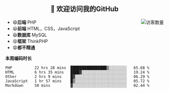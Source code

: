 <h2 align="center">👋 欢迎访问我的GitHub</h2>


<img align='right' src="https://profile-counter.glitch.me/declandragon/count.svg" alt="访客数量"/>

- 😄**后端** PHP
- 😃**前端** HTML，CSS，JavaScript
- 😆**数据库** MySQL
- 😝**框架** ThinkPHP
- 😧**都不精通**



**本周编码时长**

<!--START_SECTION:waka-->
```text
PHP          22 hrs 28 mins  ████████████████▒░░░░░░░░   65.68 % 
HTML         6 hrs 35 mins   ████▓░░░░░░░░░░░░░░░░░░░░   19.24 % 
Other        2 hrs 9 mins    █▓░░░░░░░░░░░░░░░░░░░░░░░   06.29 % 
JavaScript   1 hr 57 mins    █▒░░░░░░░░░░░░░░░░░░░░░░░   05.72 % 
Markdown     50 mins         ▓░░░░░░░░░░░░░░░░░░░░░░░░   02.44 % 
```
<!--END_SECTION:waka-->



<!--
**declandragon/declandragon** is a ✨ _special_ ✨ repository because its `README.md` (this file) appears on your GitHub profile.

Here are some ideas to get you started:

- 🔭 I’m currently working on ...
- 🌱 I’m currently learning ...
- 👯 I’m looking to collaborate on ...
- 🤔 I’m looking for help with ...
- 💬 Ask me about ...
- 📫 How to reach me: ...
- 😄 Pronouns: ...
- ⚡ Fun fact: ...
-->
